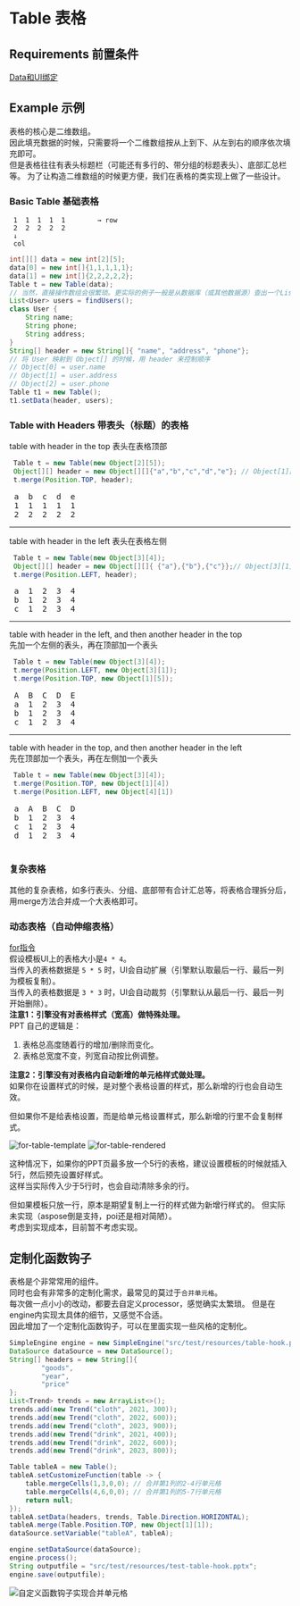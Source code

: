 # Table 表格
## Requirements 前置条件
[Data和UI绑定](../BindData.md)

## Example 示例
表格的核心是二维数组。  
因此填充数据的时候，只需要将一个二维数组按从上到下、从左到右的顺序依次填充即可。  
但是表格往往有表头标题栏（可能还有多行的、带分组的标题表头）、底部汇总栏等。
为了让构造二维数组的时候更方便，我们在表格的类实现上做了一些设计。
### Basic Table 基础表格
```
 1  1  1  1  1        → row
 2  2  2  2  2
 ↓
 col
```
```java
int[][] data = new int[2][5];
data[0] = new int[]{1,1,1,1,1};
data[1] = new int[]{2,2,2,2,2}; 
Table t = new Table(data);
// 当然，直接操作数组会很繁琐。更实际的例子一般是从数据库（或其他数据源）查出一个List。
List<User> users = findUsers();
class User {
    String name;
    String phone;
    String address;
}
String[] header = new String[]{ "name", "address", "phone"};
// 将 User 映射到 Object[] 的时候，用 header 来控制顺序
// Object[0] = user.name
// Object[1] = user.address
// Object[2] = user.phone
Table t1 = new Table();
t1.setData(header, users);
```

### Table with Headers 带表头（标题）的表格  

 table with header in the top  表头在表格顶部 
```java
 Table t = new Table(new Object[2][5]);
 Object[][] header = new Object[][]{"a","b","c","d","e"}; // Object[1][5]
 t.merge(Position.TOP, header);
```
<pre>
 a  b  c  d  e
 1  1  1  1  1
 2  2  2  2  2
</pre>
 ------------------------------------------------------------
 table with header in the left  表头在表格左侧  
```java
 Table t = new Table(new Object[3][4]);
 Object[][] header = new Object[][]{ {"a"},{"b"},{"c"}};// Object[3][1]
 t.merge(Position.LEFT, header);
```
<pre>
 a  1  2  3  4
 b  1  2  3  4
 c  1  2  3  4
</pre>
 ------------------------------------------------------------
 table with header in the left, and then another header in the top  
 先加一个左侧的表头，再在顶部加一个表头  
```java
 Table t = new Table(new Object[3][4]);
 t.merge(Position.LEFT, new Object[3][1]);
 t.merge(Position.TOP, new Object[1][5]);
```
<pre>
 A  B  C  D  E
 a  1  2  3  4
 b  1  2  3  4
 c  1  2  3  4
</pre>
 ------------------------------------------------------------
 table with header in the top, and then another header in the left  
 先在顶部加一个表头，再在左侧加一个表头  
```java
 Table t = new Table(new Object[3][4]);
 t.merge(Position.TOP, new Object[1][4])
 t.merge(Position.LEFT, new Object[4][1])
```

<pre>
 a  A  B  C  D
 b  1  2  3  4
 c  1  2  3  4
 d  1  2  3  4
 </pre>

### 复杂表格
其他的复杂表格，如多行表头、分组、底部带有合计汇总等，将表格合理拆分后，用merge方法合并成一个大表格即可。

### 动态表格（自动伸缩表格）
[for指令](../directive/for.md)  
假设模板UI上的表格大小是`4 * 4`。  
当传入的表格数据是 `5 * 5` 时，UI会自动扩展（引擎默认取最后一行、最后一列为模板复制）。  
当传入的表格数据是 `3 * 3` 时，UI会自动裁剪（引擎默认从最后一行、最后一列开始删除）。  
**注意1：引擎没有对表格样式（宽高）做特殊处理。**  
PPT 自己的逻辑是：  
1. 表格总高度随着行的增加/删除而变化。  
2. 表格总宽度不变，列宽自动按比例调整。

**注意2：引擎没有对表格内自动新增的单元格样式做处理。**  
如果你在设置样式的时候，是对整个表格设置的样式，那么新增的行也会自动生效。  

但如果你不是给表格设置，而是给单元格设置样式，那么新增的行里不会复制样式。

![for-table-template](../images/for-table-template.png)
![for-table-rendered](../images/for-table-rendered.png)

这种情况下，如果你的PPT页最多放一个5行的表格，建议设置模板的时候就插入5行，然后预先设置好样式。  
这样当实际传入少于5行时，也会自动清除多余的行。

但如果模板只放一行，原本是期望复制上一行的样式做为新增行样式的。
但实际未实现（aspose倒是支持，poi还是相对简陋）。  
考虑到实现成本，目前暂不考虑实现。

## 定制化函数钩子
表格是个非常常用的组件。  
同时也会有非常多的定制化需求，最常见的莫过于`合并单元格`。  
每次做一点小小的改动，都要去自定义processor，感觉确实太繁琐。
但是在engine内实现太具体的细节，又感觉不合适。  
因此增加了一个定制化函数钩子，可以在里面实现一些风格的定制化。  

```java
SimpleEngine engine = new SimpleEngine("src/test/resources/table-hook.pptx");
DataSource dataSource = new DataSource();
String[] headers = new String[]{
        "goods",
        "year",
        "price"
};
List<Trend> trends = new ArrayList<>();
trends.add(new Trend("cloth", 2021, 300));
trends.add(new Trend("cloth", 2022, 600));
trends.add(new Trend("cloth", 2023, 900));
trends.add(new Trend("drink", 2021, 400));
trends.add(new Trend("drink", 2022, 600));
trends.add(new Trend("drink", 2023, 800));

Table tableA = new Table();
tableA.setCustomizeFunction(table -> {
    table.mergeCells(1,3,0,0); // 合并第1列的2-4行单元格
    table.mergeCells(4,6,0,0); // 合并第1列的5-7行单元格
    return null;
});
tableA.setData(headers, trends, Table.Direction.HORIZONTAL);
tableA.merge(Table.Position.TOP, new Object[1][1]);
dataSource.setVariable("tableA", tableA);

engine.setDataSource(dataSource);
engine.process();
String outputfile = "src/test/resources/test-table-hook.pptx";
engine.save(outputfile);
```
![自定义函数钩子实现合并单元格](../images/table-hook.png)